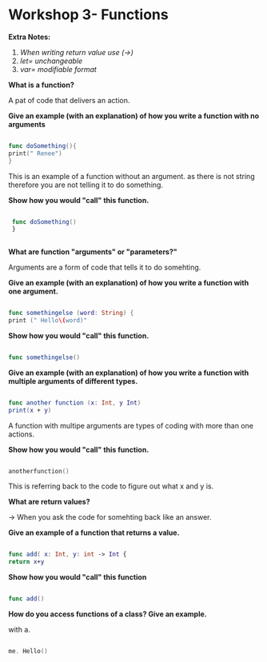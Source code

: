 # Workshop 3- Functions 

**Extra Notes:**

1. _When writing return value use (->)_
1. _let= unchangeable_
1. _var= modifiable format_

**What is a function?**

A pat of code that delivers an action. 

**Give an example (with an explanation) of how you write a function with no arguments**

```swift

func doSomething(){
print(" Renee")
}

```

This is an example of a function without an argument. as there is not string therefore you are not telling it to do something. 

**Show how you would "call" this function.**

```swift

 func doSomething()
 }
 
 ```
 
**What are function "arguments" or "parameters?"**

Arguments are a form of code that tells it to do somehting. 

**Give an example (with an explanation) of how you write a function with one argument.**

```swift 

func somethingelse (word: String) {
print (" Hello\(word)"

```

**Show how you would "call" this function.**

```swift 

func somethingelse()

```

**Give an example (with an explanation) of how you write a function with multiple arguments of different types.**

``` swift 

func another function (x: Int, y Int)
print(x + y)

```

A function with multipe arguments are types of coding with more than one actions.

**Show how you would "call" this function.**

``` swift

anotherfunction()

```

This is referring back to the code to figure out what x and y is. 

**What are return values?**

-> When you ask the code for somehting back like an answer. 

**Give an example of a function that returns a value.**

```swift 

func add( x: Int, y: int -> Int { 
return x+y

```

**Show how you would "call" this function**

```swift 

func add()

```

**How do you access functions of a class? Give an example.**

with a. 

```swift 

me. Hello()

```
